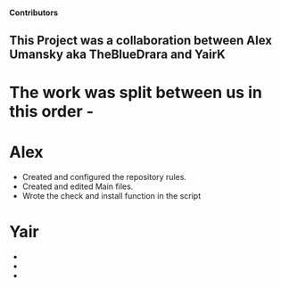 #### Contributors

## This Project was a collaboration between Alex Umansky aka TheBlueDrara and YairK
# The work was split between us in this order -

# Alex

- Created and configured the repository rules.
- Created and edited Main files.
- Wrote the check and install function in the script


# Yair 

-
-
-




